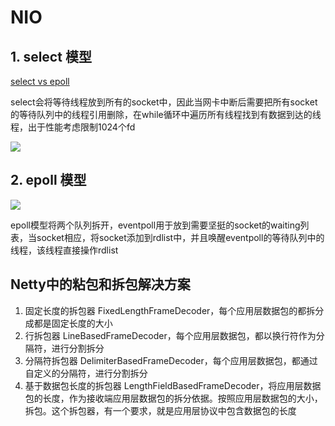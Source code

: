 # NIO

## 1. select 模型

[select vs epoll](https://zhuanlan.zhihu.com/p/64746509)

select会将等待线程放到所有的socket中，因此当网卡中断后需要把所有socket的等待队列中的线程引用删除，在while循环中遍历所有线程找到有数据到达的线程，出于性能考虑限制1024个fd

![](https://pic4.zhimg.com/80/v2-a86b203b8d955466fff34211d965d9eb_1440w.jpg)

## 2. epoll 模型

![](https://pic4.zhimg.com/80/v2-40bd5825e27cf49b7fd9a59dfcbe4d6f_1440w.jpg)

epoll模型将两个队列拆开，eventpoll用于放到需要坚挺的socket的waiting列表，当socket相应，将socket添加到rdlist中，并且唤醒eventpoll的等待队列中的线程，该线程直接操作rdlist

## Netty中的粘包和拆包解决方案


1. 固定长度的拆包器 FixedLengthFrameDecoder，每个应用层数据包的都拆分成都是固定长度的大小
2. 行拆包器 LineBasedFrameDecoder，每个应用层数据包，都以换行符作为分隔符，进行分割拆分
3. 分隔符拆包器 DelimiterBasedFrameDecoder，每个应用层数据包，都通过自定义的分隔符，进行分割拆分
4. 基于数据包长度的拆包器 LengthFieldBasedFrameDecoder，将应用层数据包的长度，作为接收端应用层数据包的拆分依据。按照应用层数据包的大小，拆包。这个拆包器，有一个要求，就是应用层协议中包含数据包的长度
